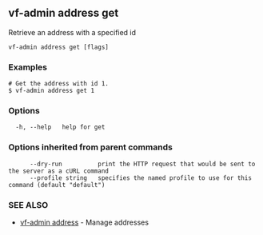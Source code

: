 ## vf-admin address get

Retrieve an address with a specified id

```
vf-admin address get [flags]
```

### Examples

```
# Get the address with id 1.
$ vf-admin address get 1

```

### Options

```
  -h, --help   help for get
```

### Options inherited from parent commands

```
      --dry-run          print the HTTP request that would be sent to the server as a cURL command
      --profile string   specifies the named profile to use for this command (default "default")
```

### SEE ALSO

* [vf-admin address](vf-admin_address.md)	 - Manage addresses


